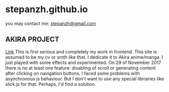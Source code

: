 # stepanzh.github.io
you may contact me:
stepanzh@gmail.com
## AKIRA PROJECT
[Link](https://stepanzh.github.io/akira/)
This is first serious and completely my work in frontend. This site is assumed to be my cv or smth like that.
I dedicate it to Akira anime/manga. I just played with some effects and experimented. On 29 of November 2017 there is no at least
one feature: disabling of scroll or generating content after clicking on navigation buttons. I faced some problems with asynchronous
js behaviour. But I don't want to use any special libriaries like slick.js for that. Perhaps, I'd find a solution.
